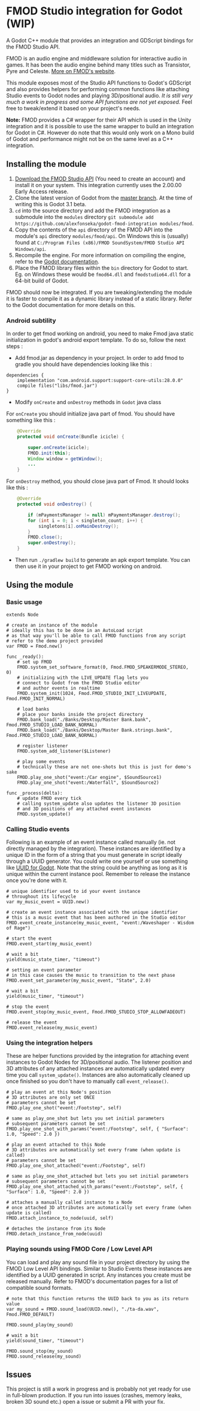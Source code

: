 # FMOD Studio integration for Godot (WIP)

A Godot C++ module that provides an integration and GDScript bindings for the FMOD Studio API.

FMOD is an audio engine and middleware solution for interactive audio in games. It has been the audio engine behind many titles such as Transistor, Pyre and Celeste. [More on FMOD's website](https://www.fmod.com/).

This module exposes most of the Studio API functions to Godot's GDScript and also provides helpers for performing common functions like attaching Studio events to Godot nodes and playing 3D/positional audio. _It is still very much a work in progress and some API functions are not yet exposed._ Feel free to tweak/extend it based on your project's needs.

**Note:** FMOD provides a C# wrapper for their API which is used in the Unity integration and it is possible to use the same wrapper to build an integration for Godot in C#. However do note that this would only work on a Mono build of Godot and performance might not be on the same level as a C++ integration. 

## Installing the module

1. [Download the FMOD Studio API](https://www.fmod.com/download) (You need to create an account) and install it on your system. This integration currently uses the 2.00.00 Early Access release.
2. Clone the latest version of Godot from the [master branch](https://github.com/godotengine/godot). At the time of writing this is Godot 3.1 beta.
3. `cd` into the source directory and add the FMOD integration as a submodule into the `modules` directory `git submodule add https://github.com/alexfonseka/godot-fmod-integration modules/fmod`.
4. Copy the contents of the `api` directory of the FMOD API into the module's `api` directory `modules/fmod/api`. On Windows this is (usually) found at `C:/Program Files (x86)/FMOD SoundSystem/FMOD Studio API Windows/api`.
5. Recompile the engine. For more information on compiling the engine, refer to the [Godot documentation](https://docs.godotengine.org/en/latest/development/compiling/index.html).
6. Place the FMOD library files within the `bin` directory for Godot to start. Eg. on Windows these would be `fmod64.dll` and `fmodstudio64.dll` for a 64-bit build of Godot.

FMOD should now be integrated. If you are tweaking/extending the module it is faster to compile it as a dynamic library instead of a static library. Refer to the Godot documentation for more details on this.

### Android subtility

In order to get fmod working on android, you need to make Fmod java static initialization in godot's android export
template. To do so, follow the next steps :

- Add fmod.jar as dependency in your project.
In order to add fmod to gradle you should have dependencies looking like this :  
```
dependencies {
	implementation "com.android.support:support-core-utils:28.0.0"
	compile files("libs/fmod.jar")
}
```
- Modify `onCreate` and `onDestroy` methods in `Godot` java class  

For `onCreate` you should initialize java part of fmod. You should have something like this :  
```java
	@Override
	protected void onCreate(Bundle icicle) {

		super.onCreate(icicle);
		FMOD.init(this);
		Window window = getWindow();
		...
	}
```

For `onDestroy` method, you should close java part of Fmod. It should looks like this :
```java
	@Override
	protected void onDestroy() {

		if (mPaymentsManager != null) mPaymentsManager.destroy();
		for (int i = 0; i < singleton_count; i++) {
			singletons[i].onMainDestroy();
		}
		FMOD.close();
		super.onDestroy();
	}
```

- Then run `./gradlew build` to generate an apk export template. You can then use it in your project to get FMOD working
on android.

## Using the module

### Basic usage

```gdscript
extends Node

# create an instance of the module
# ideally this has to be done in an AutoLoad script
# as that way you'll be able to call FMOD functions from any script
# refer to the demo project provided
var FMOD = Fmod.new()

func _ready():
	# set up FMOD
	FMOD.system_set_software_format(0, Fmod.FMOD_SPEAKERMODE_STEREO, 0)
	# initializing with the LIVE_UPDATE flag lets you
	# connect to Godot from the FMOD Studio editor
	# and author events in realtime
	FMOD.system_init(1024, Fmod.FMOD_STUDIO_INIT_LIVEUPDATE, Fmod.FMOD_INIT_NORMAL)

	# load banks
	# place your banks inside the project directory
	FMOD.bank_load("./Banks/Desktop/Master Bank.bank", Fmod.FMOD_STUDIO_LOAD_BANK_NORMAL)
	FMOD.bank_load("./Banks/Desktop/Master Bank.strings.bank", Fmod.FMOD_STUDIO_LOAD_BANK_NORMAL)

	# register listener
	FMOD.system_add_listener($Listener)

	# play some events
	# technically these are not one-shots but this is just for demo's sake
	FMOD.play_one_shot("event:/Car engine", $SoundSource1)
	FMOD.play_one_shot("event:/Waterfall", $SoundSource2)

func _process(delta):
	# update FMOD every tick
	# calling system_update also updates the listener 3D position
	# and 3D positions of any attached event instances
	FMOD.system_update()
```

### Calling Studio events

Following is an example of an event instance called manually (ie. not directly managed by the integration). These instances are identified by a unique ID in the form of a string that you must generate in script ideally through a UUID generator. You could write one yourself or use something like [UUID for Godot](https://github.com/binogure-studio/godot-uuid). Note that the string could be anything as long as it is unique within the current instance pool. Remember to release the instance once you're done with it.

```gdscript
# unique identifier used to id your event instance
# throughout its lifecycle
var my_music_event = UUID.new()

# create an event instance associated with the unique identifier
# this is a music event that has been authored in the Studio editor
FMOD.event_create_instance(my_music_event, "event:/Waveshaper - Wisdom of Rage")

# start the event
FMOD.event_start(my_music_event)

# wait a bit
yield(music_state_timer, "timeout")

# setting an event parameter
# in this case causes the music to transition to the next phase
FMOD.event_set_parameter(my_music_event, "State", 2.0)

# wait a bit
yield(music_timer, "timeout")

# stop the event
FMOD.event_stop(my_music_event, Fmod.FMOD_STUDIO_STOP_ALLOWFADEOUT)

# release the event
FMOD.event_release(my_music_event)
```

### Using the integration helpers

These are helper functions provided by the integration for attaching event instances to Godot Nodes for 3D/positional audio. The listener position and 3D attributes of any attached instances are automatically updated every time you call `system_update()`. Instances are also automatically cleaned up once finished so you don't have to manually call `event_release()`.

```gdscript
# play an event at this Node's position
# 3D attributes are only set ONCE
# parameters cannot be set
FMOD.play_one_shot("event:/Footstep", self)

# same as play_one_shot but lets you set initial parameters
# subsequent parameters cannot be set
FMOD.play_one_shot_with_params("event:/Footstep", self, { "Surface": 1.0, "Speed": 2.0 })

# play an event attached to this Node
# 3D attributes are automatically set every frame (when update is called)
# parameters cannot be set
FMOD.play_one_shot_attached("event:/Footstep", self)

# same as play_one_shot_attached but lets you set initial parameters
# subsequent parameters cannot be set
FMOD.play_one_shot_attached_with_params("event:/Footstep", self, { "Surface": 1.0, "Speed": 2.0 })

# attaches a manually called instance to a Node
# once attached 3D attributes are automatically set every frame (when update is called)
FMOD.attach_instance_to_node(uuid, self)

# detaches the instance from its Node
FMOD.detach_instance_from_node(uuid)
```

### Playing sounds using FMOD Core / Low Level API

You can load and play any sound file in your project directory by using the FMOD Low Level API bindings. Similar to Studio Events these instances are identified by a UUID generated in script. Any instances you create must be released manually. Refer to FMOD's documentation pages for a list of compatible sound formats.

```gdscript
# note that this function returns the UUID back to you as its return value
var my_sound = FMOD.sound_load(UUID.new(), "./ta-da.wav", Fmod.FMOD_DEFAULT)

FMOD.sound_play(my_sound)

# wait a bit
yield(sound_timer, "timeout")

FMOD.sound_stop(my_sound)
FMOD.sound_release(my_sound)
```

## Issues

This project is still a work in progress and is probably not yet ready for use in full-blown production. If you run into issues (crashes, memory leaks, broken 3D sound etc.) open a issue or submit a PR with your fix.
